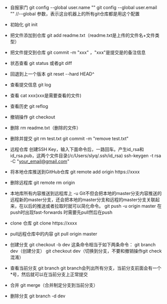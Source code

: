 - 自报家门
  git config --global user.name ""
  git config --global user.email ""
  //--global 参数，表示这台机器上的所有git仓库都是用这个配置

- 初始化
  git init

- 把文件添加到仓库
  git add readme.txt（readme.txt是上传的文件名+文件类型）

- 把文件提交到仓库
  git commit -m "xxx" ，"xxx"是提交是的备注信息

- 状态查看
  git  status  或者git  diff
  
- 回退到上一个版本
git reset --hard HEAD^

- 查看提交信息
  git log

- 查看
  cat xxx(xxx是需要查看的文件)

- 查看历史
  git reflog

- 撤销操作
  git checkout

- 删除
  rm  readme.txt（删除的文件）

- 删除并提交
  git rm test.txt
  git commit -m "remove test.txt"

- 远程仓库
  创建SSH Key，输入下面命令后，一路回车。产生id_rsa和id_rsa.pub，这两个文件目录(/c/Users/slyq/.ssh/id_rsa)
  ssh-keygen -t rsa -C "your_email@gmail.com"

- 将本地仓库推送到GitHub仓库
  git remote add origin https://xxxx

- 删除远程库
  git remote rm origin

- 本地库所有内容推送到远程库上
  -u Git不但会把本地的master分支内容推送的远程新的master分支，还会把本地的master分支和远程的master分支关联起来，在以后的推送或者拉取时就可以简化命令。
  git push -u origin master
  在push时出现fast-forwards 时需要先pull然后在push

- clone 仓库
  git clone https://xxxx

- pull远程仓库中的内容 
  git pull origin master

- 创建分支
  git checkout -b dev 这条命令相当于如下两条命令：
  git branch dev（创建分支）
  git checkout dev（切换到分支，不要和撤销操作git check 混淆）

- 查看当前分支
  git branch
  git branch会列出所有分支，当前分支前面会有一个*号，然后就可以在当前分支上正常提交

- 合并
  git merge（合并制定分支到当前分支）

- 删除分支
  git branch -d dev





